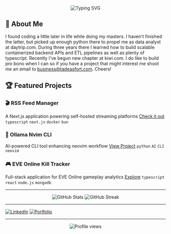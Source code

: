 <div align="center">
  <img src="https://readme-typing-svg.herokuapp.com?font=Fira+Code&pause=1000&color=2E9EF4&center=true&vCenter=true&width=435&lines=Senior+Software+Engineer+@+Kiwi.com;TypeScript+Enthusiast;Golang+Advocate;Python+Aficionado" alt="Typing SVG" />
</div>

## 🚀 About Me

I found coding a little later in life while doing my masters. I haven't finished the latter, but picked up enough python there to propel me as data analyst at daytrip.com. During three years there I learned how to build scalable containerized backend APIs and ETL pipelines as well as plenty of typescript. Recently I've begun new chapter at kiwi.com. I do like to build pro bono when I can so if you have a project that might interest me shoot me an email to business@tadeasfort.com. Cheers!

## 🏆 Featured Projects

### 🎬 RSS Feed Manager
A Next.js application powering self-hosted streaming platforms
[Check it out](https://github.com/tadeasf/rss-feed-public)
`typescript` `next.js` `docker` `bun`

### 💬 Ollama Nvim CLI
AI-powered CLI tool enhancing neovim workflow
[View Project](https://github.com/tadeasf/ollama-nvim-cli)
`python` `AI` `CLI` `neovim`

### 🎮 EVE Online Kill Tracker
Full-stack application for EVE Online gameplay analytics
[Explore](https://github.com/tadeasf/eve-ran-monorepo)
`typescript` `react` `node.js` `mongodb`

---

<div align="center">
  <img src="https://github-readme-stats.vercel.app/api?username=tadeasf&show_icons=true&theme=tokyonight" alt="GitHub Stats" />
  <img src="https://github-readme-streak-stats.herokuapp.com/?user=tadeasf&theme=tokyonight" alt="GitHub Streak" />
</div>

---

[![LinkedIn](https://img.shields.io/badge/LinkedIn-0077B5?style=for-the-badge&logo=linkedin&logoColor=white)](https://linkedin.com/in/yourprofile)
[![Portfolio](https://img.shields.io/badge/Portfolio-000000?style=for-the-badge&logo=About.me&logoColor=white)](https://tadeasfort.com)

---

<div align="center">
  <img src="https://komarev.com/ghpvc/?username=tadeasf&color=blue&style=flat-square" alt="Profile views" />
</div>

